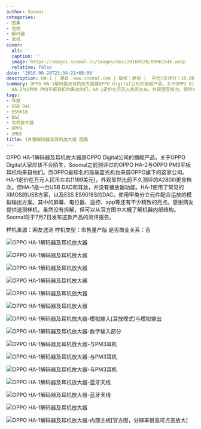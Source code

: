 ```yaml
---
author: Soomal
categories:
- 图集
- 音频
- 解码器
- 耳机
cover:
  alt: ''
  caption: ''
  image: https://images.soomal.cc/images/doc/20160628/00061646.webp
  relative: false
date: '2016-06-28T23:34:21+08:00'
description: HA-1 | 源自：www.soomal.com | 版权：原创 |  平均/总评分：10.00/60
summary: OPPO HA-1解码器及耳机放大器是OPPO Digital公司的旗舰产品，关于OPPO Digital大家应该不会陌生，Soomal之前测评过的OPPO
  HA-2与OPPO PM3平板耳机均来自他们。HA-1定价在万元人民币左右，外观很显档次，使用XMOS USB方案和ES9018 DAC。
tags:
- 耳放
- USB DAC
- ES9018
- DAC
- 耳机放大器
- OPPO
- XMOS
title: 1外置解码器及耳机放大器 图集
---
```


OPPO HA-1解码器及耳机放大器是OPPO Digital公司的旗舰产品，关于OPPO Digital大家应该不会陌生，Soomal之前测评过的OPPO HA-2与OPPO PM3平板耳机均来自他们。而OPPO最知名的高端蓝光机也来自OPPO旗下的这家公司。HA-1定价在万元人民币左右[1199美元]，外观显然比前不久测评的A280III更显档次。但HA-1是一台USB DAC和耳放，并没有播放器功能。HA-1使用了常见的XMOS的USB方案，以及ESS ES9018S的DAC。使用甲类分立元件配合运放的模拟输出方案。其中的屏幕、电位器、遥控、app等还有不少精致的亮点。感谢网友提供送测样机，虽然没有拆解，但可以从官方图中大概了解机器内部结构。Soomal将于7月7日发布这款产品的测评报告。


样机来源：网友送测
样机类型：市售量产版
是否商业关系：否

![OPPO HA-1解码器及耳机放大器](https://images.soomal.cc/images/doc/20160628/00061631.webp)




![OPPO HA-1解码器及耳机放大器](https://images.soomal.cc/images/doc/20160628/00061632.webp)




![OPPO HA-1解码器及耳机放大器](https://images.soomal.cc/images/doc/20160628/00061633.webp)




![OPPO HA-1解码器及耳机放大器](https://images.soomal.cc/images/doc/20160628/00061634.webp)




![OPPO HA-1解码器及耳机放大器](https://images.soomal.cc/images/doc/20160628/00061635.webp)




![OPPO HA-1解码器及耳机放大器](https://images.soomal.cc/images/doc/20160628/00061636.webp)




![OPPO HA-1解码器及耳机放大器-模拟输入[耳放模式]与模拟输出](https://images.soomal.cc/images/doc/20160628/00061637.webp)




![OPPO HA-1解码器及耳机放大器-数字输入部分](https://images.soomal.cc/images/doc/20160628/00061638.webp)




![OPPO HA-1解码器及耳机放大器-与PM3耳机](https://images.soomal.cc/images/doc/20160628/00061639.webp)




![OPPO HA-1解码器及耳机放大器-与PM3耳机](https://images.soomal.cc/images/doc/20160628/00061640.webp)




![OPPO HA-1解码器及耳机放大器-与PM3耳机](https://images.soomal.cc/images/doc/20160628/00061641.webp)




![OPPO HA-1解码器及耳机放大器-蓝牙天线](https://images.soomal.cc/images/doc/20160628/00061642.webp)




![OPPO HA-1解码器及耳机放大器-蓝牙天线](https://images.soomal.cc/images/doc/20160628/00061643.webp)




![OPPO HA-1解码器及耳机放大器](https://images.soomal.cc/images/doc/20160628/00061644.webp)




![OPPO HA-1解码器及耳机放大器-内部主板[官方图，分辨率很高可点击放大]](https://images.soomal.cc/images/doc/20160628/00061645.webp)